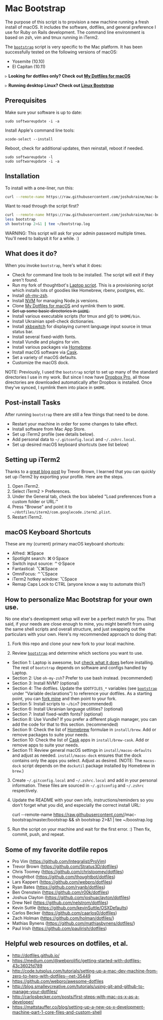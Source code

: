 Mac Bootstrap
=============

The purpose of this script is to provision a new machine running a fresh install of macOS. It includes the software, dotfiles, and general preference I use for Ruby on Rails development. The command line environment is based on zsh, vim and tmux running in iTerm2.

The [`bootstrap`](https://github.com/joshukraine/mac-bootstrap/blob/master/bootstrap) script is very specific to the Mac platform. It has been successfully tested on the following versions of macOS:

* Yosemite (10.10)
* El Capitan (10.11)

&#9657; **Looking for dotfiles only? Check out [My Dotfiles for macOS](https://github.com/joshukraine/dotfiles)**

&#9657; **Running desktop Linux? Check out [Linux Bootstrap](https://github.com/joshukraine/linux-bootstrap)**


Prerequisites
-------------

Make sure your software is up to date:

	sudo softwareupdate -i -a

Install Apple's command line tools:

	xcode-select --install

Reboot, check for additional updates, then reinstall, reboot if needed.

	sudo softwareupdate -l
	sudo softwareupdate -i -a


Installation
------------

To install with a one-liner, run this:

```sh
curl --remote-name https://raw.githubusercontent.com/joshukraine/mac-bootstrap/master/bootstrap && sh bootstrap 2>&1 | tee ~/bootstrap.log
```

Want to read through the script first?
```sh
curl --remote-name https://raw.githubusercontent.com/joshukraine/mac-bootstrap/master/bootstrap
less bootstrap
sh bootstrap 2>&1 | tee ~/bootstrap.log
```

WARNING: This script will ask for your admin password multiple times. You'll need to babysit it for a while. :)


What does it do?
----------------

When you invoke `bootstrap`, here's what it does:

* Check for command line tools to be installed. The script will exit if they aren't found.
* Run my fork of thoughtbot's [Laptop script](https://github.com/joshukraine/laptop). This is a provisioning script which installs lots of goodies like Homebrew, rbenv, postgres, etc.
* Install [oh-my-zsh](https://github.com/robbyrussell/oh-my-zsh).
* Install [NVM](https://github.com/creationix/nvm) for managing Node.js versions.
* Clone [My Dotfiles for macOS](https://github.com/joshukraine/dotfiles) and symlink them to `$HOME`.
* ~~Set up some basic directories in `$HOME`.~~
* Install various executable scripts (for tmux and git) to `$HOME/bin`.
* Install Ukrainian spell-check dictionaries.
* Install [xkbswitch](https://github.com/joshukraine/xkbswitch-macosx) for displaying current language input source in tmux status bar.
* Install several fixed-width fonts.
* Install Vundle and plugins for vim.
* Install various packages via [Homebrew](http://brew.sh/).
* Install macOS software via [Cask](http://caskroom.io/).
* Set a variety of macOS defaults.
* Customize the macOS dock.

NOTE: Previously, I used the `bootstrap` script to set up many of the standard directories I use in my work. But since I now have [Dropbox Pro](https://db.tt/6kiw9mn9), all those directories are downloaded automatically after Dropbox is installed. Once they've synced, I symlink them into place in `$HOME`.


Post-install Tasks
------------------

After running `bootstrap` there are still a few things that need to be done.

* Restart your machine in order for some changes to take effect.
* Install software from Mac App Store.
* Set up iTerm2 profile (see details below).
* Add personal data to `~/.gitconfig.local` and `~/.zshrc.local`.
* Set up desired macOS keyboard shortcuts (see list below)


Setting up iTerm2
----------------

Thanks to a [great blog post](http://stratus3d.com/blog/2015/02/28/sync-iterm2-profile-with-dotfiles-repository/) by Trevor Brown, I learned that you can quickly set up iTerm2 by exporting your profile. Here are the steps.

1. Open iTerm2.
2. Select iTerm2 > Preferences.
3. Under the General tab, check the box labeled "Load preferences from a custom folder or URL:"
4. Press "Browse" and point it to `~/dotfiles/iterm2/com.googlecode.iterm2.plist`.
5. Restart iTerm2.


macOS Keyboard Shortcuts
------------------------

These are my (current) primary macOS keyboard shortcuts:

* Alfred: &#8984;Space
* Spotlight search: &#8984;&#8679;Space
* Switch input source: &#8963;&#8679;Space
* Fantastical: &#8997;&#8984;Space
* OmniFocus: &#8963;&#8997;Space
* iTerm2 hotkey window: &#8997;Space
* Remap Caps Lock to CTRL (anyone know a way to automate this?)


How to personalize Mac Bootstrap for your own use.
--------------------------------------------------

No one else's development setup will ever be a perfect match for you. That said, if your needs are close enough to mine, you might benefit from using the same shell scripts and overall structure, and just swapping out the particulars with your own. Here's my recommended approach to doing that:

1) Fork this repo and clone your new fork to your local machine.

2) Review [`bootstrap`](https://github.com/joshukraine/mac-bootstrap/blob/master/bootstrap) and determine which sections you want to use.

* Section 1: Laptop is awesome, but [check what it does](https://github.com/joshukraine/laptop) before installing. The rest of `bootstrap` depends on software and configs handled by Laptop.
* Section 2: Use `oh-my-zsh`? Prefer to use bash instead. (recommended)
* Section 3: Install NVM? (optional)
* Section 4: The dotfiles. Update the `$DOTFILES_*` variables (see [`bootstrap`](https://github.com/joshukraine/mac-bootstrap/blob/master/bootstrap) under "Variable declarations") to reference your dotfiles. As a starting point, you can [fork mine](https://github.com/joshukraine/dotfiles) and then point to your fork.
* Section 5: Install scripts to `~/bin`? (recommended)
* Section 6: Install Ukrainian language utilities? (optional)
* Section 7: Install fixed-width fonts? (optional)
* Section 8: Use Vundle? If you prefer a different plugin manager, you can add the code for that to this section. (recommended)
* Section 9: Check the list of [Homebrew](http://brew.sh/) formulae in `install/brew`. Add or remove packages to suite your needs.
* Section 10: Check the list of [Cask](http://caskroom.io/) apps in `install/brew-cask`. Add or remove apps to suite your needs.
* Section 11: Review general macOS settings in `install/macos-defaults` and adjust as needed. `install/macos-dock` ensures that the dock contains only the apps you select. Adjust as desired. (NOTE: The `macos-dock` script depends on the `dockutil` package installed by Homebrew in `brew`.)

3) Create `~/.gitconfig.local` and `~/.zshrc.local` and add in your personal information. These files are sourced in `~/.gitconfig` and `~/.zshrc` respectively.

4) Update the README with your own info, instructions/reminders so you don't forget what you did, and especially the correct install URL:

	curl --remote-name https://raw.githubusercontent.com/<your-github-username>/mac-bootstrap/master/bootstrap && sh bootstrap 2>&1 | tee ~/boostrap.log

5) Run the script on your machine and wait for the first error. :) Then fix, commit, push, and repeat.


Some of my favorite dotfile repos
---------------------------------

* Pro Vim (https://github.com/Integralist/ProVim)
* Trevor Brown (https://github.com/Stratus3D/dotfiles)
* Chris Toomey (https://github.com/christoomey/dotfiles)
* thoughtbot (https://github.com/thoughtbot/dotfiles)
* Lars Kappert (https://github.com/webpro/dotfiles)
* Ryan Bates (https://github.com/ryanb/dotfiles)
* Ben Orenstein (https://github.com/r00k/dotfiles)
* Joshua Clayton (https://github.com/joshuaclayton/dotfiles)
* Drew Neil (https://github.com/nelstrom/dotfiles)
* Kevin Suttle (https://github.com/kevinSuttle/OSXDefaults)
* Carlos Becker (https://github.com/caarlos0/dotfiles)
* Zach Holman (https://github.com/holman/dotfiles/)
* Mathias Bynens (https://github.com/mathiasbynens/dotfiles/)
* Paul Irish (https://github.com/paulirish/dotfiles)


Helpful web resources on dotfiles, et al.
-----------------------------------------

* http://dotfiles.github.io/
* https://medium.com/@webprolific/getting-started-with-dotfiles-43c3602fd789
* http://code.tutsplus.com/tutorials/setting-up-a-mac-dev-machine-from-zero-to-hero-with-dotfiles--net-35449
* https://github.com/webpro/awesome-dotfiles
* http://blog.smalleycreative.com/tutorials/using-git-and-github-to-manage-your-dotfiles/
* http://carlosbecker.com/posts/first-steps-with-mac-os-x-as-a-developer/
* https://mattstauffer.co/blog/setting-up-a-new-os-x-development-machine-part-1-core-files-and-custom-shell
